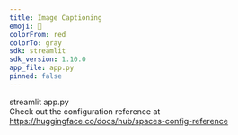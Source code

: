 ```yaml
---
title: Image Captioning
emoji: 🦀
colorFrom: red
colorTo: gray
sdk: streamlit
sdk_version: 1.10.0
app_file: app.py
pinned: false
---
```

streamlit app.py  
Check out the configuration reference at https://huggingface.co/docs/hub/spaces-config-reference
